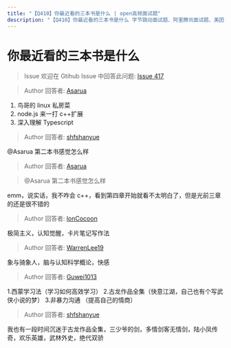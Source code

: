 ```yaml
---
title: "【Q410】你最近看的三本书是什么 | open高频面试题"
description: "【Q410】你最近看的三本书是什么 字节跳动面试题、阿里腾讯面试题、美团小米面试题。"
---
```


# 你最近看的三本书是什么

> Issue
> 欢迎在 Gtihub Issue 中回答此问题: [Issue 417](https://github.com/shfshanyue/Daily-Question/issues/417)

> Author
> 回答者: [Asarua](https://github.com/Asarua)

1. 鸟哥的 linux 私房菜
2. node.js 来一打 c++扩展
3. 深入理解 Typescript

> Author
> 回答者: [shfshanyue](https://github.com/shfshanyue)

@Asarua 第二本书感觉怎么样

> Author
> 回答者: [Asarua](https://github.com/Asarua)

> @Asarua 第二本书感觉怎么样

emm，说实话，我不咋会 c++，看到第四章开始就看不太明白了，但是光前三章的还是很不错的

> Author
> 回答者: [lonCocoon](https://github.com/lonCocoon)

极简主义，认知觉醒，卡片笔记写作法

> Author
> 回答者: [WarrenLee19](https://github.com/WarrenLee19)

象与骑象人，脑与认知科学概论，快感

> Author
> 回答者: [Guwei1013](https://github.com/Guwei1013)

1.西蒙学习法（学习如何高效学习） 2.古龙作品全集（快意江湖，自己也有个写武侠小说的梦） 3.非暴力沟通 （提高自己的情商）

> Author
> 回答者: [shfshanyue](https://github.com/shfshanyue)

>

我也有一段时间沉迷于古龙作品全集，三少爷的剑，多情剑客无情剑，陆小凤传奇，欢乐英雄，武林外史，绝代双骄

